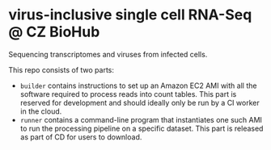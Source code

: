 # virus-inclusive single cell RNA-Seq @ CZ BioHub
Sequencing transcriptomes and viruses from infected cells.

This repo consists of two parts:
- `builder` contains instructions to set up an Amazon EC2 AMI with all the software required to process reads into count tables. This part is reserved for development and should ideally only be run by a CI worker in the cloud.
- `runner` contains a command-line program that instantiates one such AMI to run the processing pipeline on a specific dataset. This part is released as part of CD for users to download.
